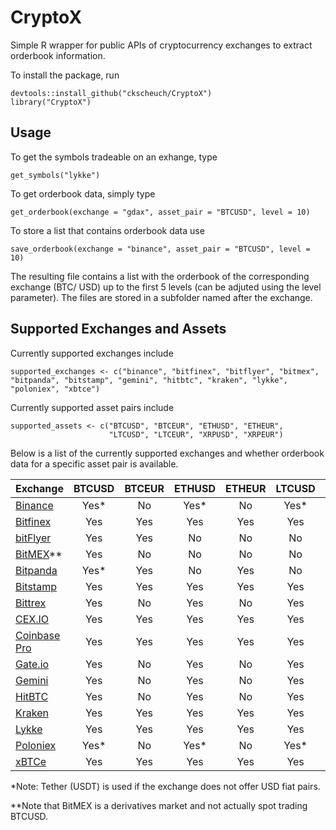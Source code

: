 # CryptoX

Simple R wrapper for public APIs of cryptocurrency exchanges to extract orderbook information.

To install the package, run

```
devtools::install_github("ckscheuch/CryptoX")
library("CryptoX")
```
## Usage

To get the symbols tradeable on an exhange, type
```
get_symbols("lykke")
```

To get orderbook data, simply type
```
get_orderbook(exchange = "gdax", asset_pair = "BTCUSD", level = 10)
```

To store a list that contains orderbook data use
```
save_orderbook(exchange = "binance", asset_pair = "BTCUSD", level = 10)
```

The resulting file contains a list with the orderbook of the corresponding exchange (BTC/ USD) up to the first 5 levels (can be adjuted using the level parameter). The files are stored in a subfolder named after the exchange.

## Supported Exchanges and Assets

Currently supported exchanges include
```
supported_exchanges <- c("binance", "bitfinex", "bitflyer", "bitmex", "bitpanda", "bitstamp", "gemini", "hitbtc", "kraken", "lykke", "poloniex", "xbtce")
```
Currently supported asset pairs include

```
supported_assets <- c("BTCUSD", "BTCEUR", "ETHUSD", "ETHEUR", 
                      "LTCUSD", "LTCEUR", "XRPUSD", "XRPEUR")
```

Below is a list of the currently supported exchanges and whether orderbook data for a specific asset pair is available.

| Exchange                                  | BTCUSD | BTCEUR | ETHUSD | ETHEUR | LTCUSD | LTCEUR | XRPUSD | XRPEUR |
| ----------------------------------------- |:------:|:------:|:------:|:------:|:------:|:------:|:------:|:------:|
| [Binance](https://www.binance.com/)       |   Yes* |   No   |  Yes*  |   No   |  Yes*  |   No   |  Yes*  |   No   |
| [Bitfinex](https://www.bitfinex.com/)     |   Yes  |  Yes   |  Yes   |  Yes   |  Yes   |   No   |  Yes   |   No   |
| [bitFlyer](https://bitflyer.jp/)          |   Yes  |  Yes   |   No   |   No   |   No   |   No   |   No   |   No   |
| [BitMEX](https://www.bitmex.com/)**       |   Yes  |   No   |   No   |   No   |   No   |   No   |   No   |   No   |
| [Bitpanda](https://exchange.bitpanda.com/)|   Yes* |  Yes   |   No   |  Yes   |   No   |   No   |   No   |   No   |
| [Bitstamp](https://www.bitstamp.net/)     |   Yes  |  Yes   |   Yes  |  Yes   |  Yes   |  Yes   |  Yes   |  Yes   |
| [Bittrex](https://bittrex.com/)           |   Yes  |   No   |   Yes  |   No   |  Yes   |   No   |  Yes   |   No   |
| [CEX.IO](https://cex.io/)                 |   Yes  |  Yes   |  Yes   |  Yes   |  Yes   |   No   |  Yes   |  Yes   |
| [Coinbase Pro](https://pro.coinbase.com/) |   Yes  |   Yes  |  Yes   |  Yes   |  Yes   |  Yes   |  Yes   |  Yes   |
| [Gate.io](https://gate.io/)               |   Yes  |   No   |  Yes   |   No   |  Yes   |   No   |  Yes   |   No   |
| [Gemini](https://gemini.com/)             |   Yes  |   No   |  Yes   |   No   |  Yes   |   No   |   No   |   No   |
| [HitBTC](https://hitbtc.com/)             |   Yes  |   No   |  Yes   |   No   |  Yes   |   No   |   No   |   No   |
| [Kraken](https://www.kraken.com/)         |   Yes  |  Yes   |  Yes   |  Yes   |  Yes   |  Yes   |  Yes   |  Yes   |
| [Lykke](https://www.lykke.com/)           |   Yes  |  Yes   |  Yes   |  Yes   |  Yes   |   No   |  Yes   |  Yes   |
| [Poloniex](https://poloniex.com/)         |   Yes* |   No   |  Yes*  |   No   |  Yes*  |   No   |  Yes*  |   No   |
| [xBTCe](https://www.xbtce.com/)           |   Yes  |  Yes   |  Yes   |  Yes   |  Yes   |  Yes   |  No    |   No   |

*Note: Tether (USDT) is used if the exchange does not offer USD fiat pairs.

**Note that BitMEX is a derivatives market and not actually spot trading BTCUSD. 
